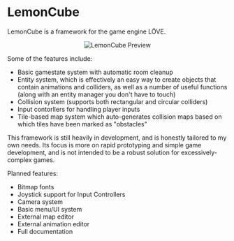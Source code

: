 # LemonCube

LemonCube is a framework for the game engine LÖVE.
<p align="center"><img src="https://raw.githubusercontent.com/kevinmaddox/lemoncube/master/images/mia-plat.gif" alt="LemonCube Preview"/></p>

Some of the features include:
- Basic gamestate system with automatic room cleanup
- Entity system, which is effectively an easy way to create objects that contain animations and colliders, as well as a number of useful functions (along with an entity manager you don't have to touch)
- Collision system (supports both rectangular and circular colliders)
- Input contorllers for handling player inputs
- Tile-based map system which auto-generates collision maps based on which tiles have been marked as "obstacles"

This framework is still heavily in development, and is honestly tailored to my own needs. Its focus is more on rapid prototyping and simple game development, and is not intended to be a robust solution for excessively-complex games.

Planned features:
- Bitmap fonts
- Joystick support for Input Controllers
- Camera system
- Basic menu/UI system
- External map editor
- External animation editor
- Full documentation